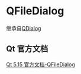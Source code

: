 # QFileDialog

继承自[QDialog](../29-QDialog/00-QDialog-对话框窗口基类.md)



## Qt 官方文档

[Qt 5.15 官方文档-QFileDialog](https://doc.qt.io/qt-5.15/qfiledialog.html)

